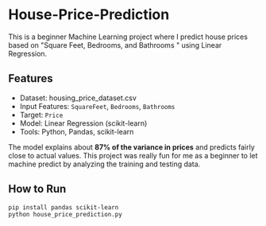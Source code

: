 # House-Price-Prediction
This is a beginner Machine Learning project where I predict house prices based on "Square Feet, Bedrooms, and Bathrooms " using Linear Regression.

## Features
- Dataset: housing_price_dataset.csv
- Input Features: `SquareFeet`, `Bedrooms`, `Bathrooms`
- Target: `Price`
- Model: Linear Regression (scikit-learn)
- Tools: Python, Pandas, scikit-learn

The model explains about **87% of the variance in prices** and predicts fairly close to actual values.
This project was really fun for me as a beginner to let machine predict by analyzing the training and testing data.

## How to Run
```bash
pip install pandas scikit-learn
python house_price_prediction.py
